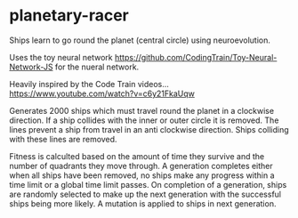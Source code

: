 # planetary-racer
Ships learn to go round the planet (central circle) using neuroevolution.

Uses the toy neural network https://github.com/CodingTrain/Toy-Neural-Network-JS for the nueral network.

Heavily inspired by the Code Train videos... https://www.youtube.com/watch?v=c6y21FkaUqw

Generates 2000 ships which must travel round the planet in a clockwise direction. If a ship collides with the inner or outer circle it is removed. The lines prevent a ship from travel in an anti clockwise direction. Ships colliding with these lines are removed. 

Fitness is calculted based on the amount of time they survive and the number of quadrants they move through. A generation completes either when all ships have been removed, no ships make any progress within a time limit or a global time limit passes. On completion of a generation, ships are randomly selected to make up the next generation with the successful ships being more likely. A mutation is applied to ships in next generation.

